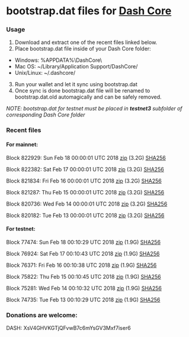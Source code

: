 # bootstrap.dat files for [Dash Core](https://www.dash.org)

### Usage

1. Download and extract one of the recent files linked below.
2. Place bootstrap.dat file inside of your Dash Core folder:
 - Windows: %APPDATA%\DashCore\
 - Mac OS: ~/Library/Application Support/DashCore/
 - Unix/Linux: ~/.dashcore/
3. Run your wallet and let it sync using bootstrap.dat
4. Once sync is done bootstrap.dat file will be renamed to bootstrap.dat.old automagically and can be safely removed.

_NOTE: bootstrap.dat for testnet must be placed in **testnet3** subfolder of corresponding Dash Core folder_

### Recent files

#### For mainnet:

Block 822929: Sun Feb 18 00:00:01 UTC 2018 [zip](https://dash-bootstrap.ams3.digitaloceanspaces.com/mainnet/2018-02-18/bootstrap.dat.zip) (3.2G) [SHA256](https://dash-bootstrap.ams3.digitaloceanspaces.com/mainnet/2018-02-18/sha256.txt)

Block 822382: Sat Feb 17 00:00:01 UTC 2018 [zip](https://dash-bootstrap.ams3.digitaloceanspaces.com/mainnet/2018-02-17/bootstrap.dat.zip) (3.2G) [SHA256](https://dash-bootstrap.ams3.digitaloceanspaces.com/mainnet/2018-02-17/sha256.txt)

Block 821834: Fri Feb 16 00:00:01 UTC 2018 [zip](https://dash-bootstrap.ams3.digitaloceanspaces.com/mainnet/2018-02-16/bootstrap.dat.zip) (3.2G) [SHA256](https://dash-bootstrap.ams3.digitaloceanspaces.com/mainnet/2018-02-16/sha256.txt)

Block 821287: Thu Feb 15 00:00:01 UTC 2018 [zip](https://dash-bootstrap.ams3.digitaloceanspaces.com/mainnet/2018-02-15/bootstrap.dat.zip) (3.2G) [SHA256](https://dash-bootstrap.ams3.digitaloceanspaces.com/mainnet/2018-02-15/sha256.txt)

Block 820736: Wed Feb 14 00:00:01 UTC 2018 [zip](https://dash-bootstrap.ams3.digitaloceanspaces.com/mainnet/2018-02-14/bootstrap.dat.zip) (3.2G) [SHA256](https://dash-bootstrap.ams3.digitaloceanspaces.com/mainnet/2018-02-14/sha256.txt)

Block 820182: Tue Feb 13 00:00:01 UTC 2018 [zip](https://dash-bootstrap.ams3.digitaloceanspaces.com/mainnet/2018-02-13/bootstrap.dat.zip) (3.2G) [SHA256](https://dash-bootstrap.ams3.digitaloceanspaces.com/mainnet/2018-02-13/sha256.txt)


#### For testnet:

Block 77474: Sun Feb 18 00:10:29 UTC 2018 [zip](https://dash-bootstrap.ams3.digitaloceanspaces.com/testnet/2018-02-18/bootstrap.dat.zip) (1.9G) [SHA256](https://dash-bootstrap.ams3.digitaloceanspaces.com/testnet/2018-02-18/sha256.txt)

Block 76924: Sat Feb 17 00:10:43 UTC 2018 [zip](https://dash-bootstrap.ams3.digitaloceanspaces.com/testnet/2018-02-17/bootstrap.dat.zip) (1.9G) [SHA256](https://dash-bootstrap.ams3.digitaloceanspaces.com/testnet/2018-02-17/sha256.txt)

Block 76371: Fri Feb 16 00:10:38 UTC 2018 [zip](https://dash-bootstrap.ams3.digitaloceanspaces.com/testnet/2018-02-16/bootstrap.dat.zip) (1.9G) [SHA256](https://dash-bootstrap.ams3.digitaloceanspaces.com/testnet/2018-02-16/sha256.txt)

Block 75822: Thu Feb 15 00:10:45 UTC 2018 [zip](https://dash-bootstrap.ams3.digitaloceanspaces.com/testnet/2018-02-15/bootstrap.dat.zip) (1.9G) [SHA256](https://dash-bootstrap.ams3.digitaloceanspaces.com/testnet/2018-02-15/sha256.txt)

Block 75281: Wed Feb 14 00:10:32 UTC 2018 [zip](https://dash-bootstrap.ams3.digitaloceanspaces.com/testnet/2018-02-14/bootstrap.dat.zip) (1.9G) [SHA256](https://dash-bootstrap.ams3.digitaloceanspaces.com/testnet/2018-02-14/sha256.txt)

Block 74735: Tue Feb 13 00:10:29 UTC 2018 [zip](https://dash-bootstrap.ams3.digitaloceanspaces.com/testnet/2018-02-13/bootstrap.dat.zip) (1.9G) [SHA256](https://dash-bootstrap.ams3.digitaloceanspaces.com/testnet/2018-02-13/sha256.txt)


### Donations are welcome:

DASH: XsV4GHVKGTjQFvwB7c6mYsGV3Mxf7iser6

